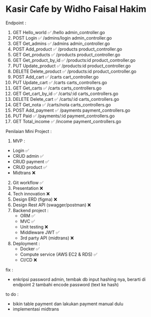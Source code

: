 # Kasir Cafe by Widho Faisal Hakim

Endpoint :
1. GET      Hello_world         ✅      /hello              admin_controller.go 
2. POST     Login               ✅      /admins/login       admin_controller.go 
3. GET      Get_admins          ✅      /admins             admin_controller.go 
4. POST     Add_product         ✅      /products           product_controller.go 
5. GET      Get_products        ✅      /products           product_controller.go 
6. GET      Get_product_by_id   ✅      /products:id        product_controller.go 
7. PUT      Update_product      ✅      /products:id        product_controller.go 
8. DELETE   Delete_product      ✅      /products:id        product_controller.go 
9. POST     Add_cart            ✅      /carts              cart_controller.go   
10. PUT     Update_cart         ✅      /carts              carts_controllers.go  
11. GET     Get_carts           ✅      /carts              carts_controllers.go  
12. GET     Get_cart_by_id      ✅      /carts/:id          carts_controllers.go  
13. DELETE  Delete_cart         ✅      /carts/:id          carts_controllers.go  
14. GET     Get_nota            ✅      /carts/nota         carts_controllers.go  
15. POST    Add_payment         ✅      /payments           payment_controllers.go  
16. PUT     Paid                ✅      /payments/:id       payment_controllers.go  
17. GET     Total_income        ✅      /income             payment_controllers.go  



Penilaian Mini Project :
1. MVP :
  - Login                               ✅
  - CRUD admin                          ✅
  - CRUD payment                        ✅ 
  - CRUD product                        ✅    
  - Midtrans                            ❌
2. Git workflow                         ✅ 
3. Presentation                         ❌
4. Tech innovation                      ❌
5. Design ERD (figma)                   ❌
6. Design Rest API (swagger/postman)    ❌
7. Backend project :
   - ORM                                ✅
   - MVC                                ✅
   - Unit testing                       ❌
   - Middleware JWT                     ✅
   - 3rd party API (midtrans)           ❌
8. Deployment :     
   - Docker                             ✅
   - Compute service (AWS EC2 & RDS)    ✅
   - CI/CD                              ❌

fix :
- enkripsi password admin, tembak db input hashing nya, berarti di endpoint 2 tambahi encode password (text ke hash)
  
to do :
- bikin table payment dan lakukan payment manual dulu
- implementasi midtrans